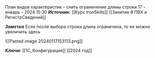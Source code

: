 
План видов характеристик - снять ограничение длины строки
 17 - январь - 2024  15:30 
***Источник:***  [[Курс IronSkills]] [[Занятие 8 ПВХ и РегистрСведений]]

***Заметка*** 
Если после выбора строки длина ограничена, то ее можно увеличить здесь

![[Pasted image 20240117153113.png]]



***Ключи:*** [[1С_Конфигурация]] [[2024 год]]